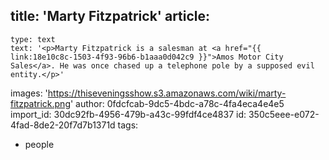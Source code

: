 title: 'Marty Fitzpatrick'
article:
  -
    type: text
    text: '<p>Marty Fitzpatrick is a salesman at <a href="{{ link:18e10c8c-1503-4f93-96b6-b1aaa0d042c9 }}">Amos Motor City Sales</a>. He was once chased up a telephone pole by a supposed evil entity.</p>'
images: 'https://thiseveningsshow.s3.amazonaws.com/wiki/marty-fitzpatrick.png'
author: 0fdcfcab-9dc5-4bdc-a78c-4fa4eca4e4e5
import_id: 30dc92fb-4956-479b-a43c-99fdf4ce4837
id: 350c5eee-e072-4fad-8de2-20f7d7b1371d
tags:
  - people

